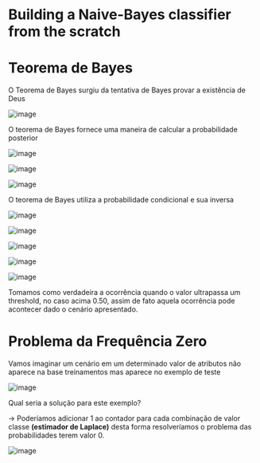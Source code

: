 # Building a Naive-Bayes classifier from the scratch


# Teorema de Bayes

O Teorema de Bayes surgiu da tentativa de Bayes provar a existência de Deus

![image](https://user-images.githubusercontent.com/79231882/202478575-81d46c6e-2632-437b-a85b-c4622258fadf.png)

O teorema de Bayes fornece uma maneira de calcular a probabilidade posterior

![image](https://user-images.githubusercontent.com/79231882/202478650-5ae021a1-419c-4a29-b9ad-f4b70c98bddf.png)

![image](https://user-images.githubusercontent.com/79231882/202478773-1d434c26-011e-4713-ac79-2ebce1d0556a.png)

![image](https://user-images.githubusercontent.com/79231882/202478854-62b91d68-7847-44f1-8e71-3914e70e0143.png)

O teorema de Bayes utiliza a probabilidade condicional e sua inversa

![image](https://user-images.githubusercontent.com/79231882/202478926-8131b49d-05fe-4f41-89cd-f624af5e7cd5.png)

![image](https://user-images.githubusercontent.com/79231882/202478983-9eabc0f5-2c3d-42a7-8682-f5b0e2194078.png)

![image](https://user-images.githubusercontent.com/79231882/202479038-e65e126c-67f4-4ee2-ac02-e2f67500252a.png)

![image](https://user-images.githubusercontent.com/79231882/202479123-917c34dd-e625-4295-a219-6a6efe347087.png)

![image](https://user-images.githubusercontent.com/79231882/202479209-6468a3e4-91fe-4b1d-b3c7-76e318d4e02e.png)

Tomamos como verdadeira a ocorrência quando o valor ultrapassa um threshold, no caso acima 0.50, assim de fato aquela ocorrência pode acontecer dado o cenário apresentado.

# Problema da Frequência Zero

Vamos imaginar um cenário em um determinado valor de atributos não aparece na base treinamentos mas aparece no exemplo de teste

![image](https://user-images.githubusercontent.com/79231882/202479476-228fa4b1-5efb-41e0-9d53-9533c35a9d57.png)

Qual seria a solução para este exemplo?

→ Poderíamos adicionar 1 ao contador para cada combinação de valor classe **(estimador de Laplace)** desta forma resolveríamos o problema das probabilidades terem valor 0.

![image](https://user-images.githubusercontent.com/79231882/202479540-e6326720-eb1f-4808-98cd-3a9eea85416b.png)

